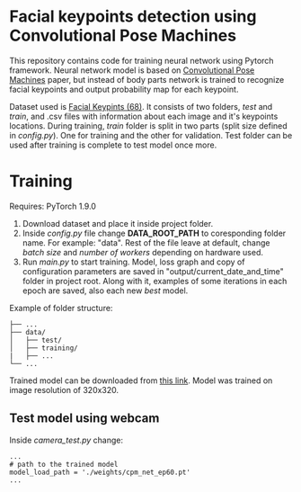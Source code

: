 # Facial keypoints detection using Convolutional Pose Machines


This repository contains code for training neural network using Pytorch framework. Neural network model is based on [Convolutional Pose Machines](https://arxiv.org/abs/1602.00134) paper, but instead of body parts network is trained to recognize facial keypoints and output probability map for each keypoint.

Dataset used is [Facial Keypints (68)](https://www.kaggle.com/tarunkr/facial-keypoints-68-dataset). It consists of two folders, _test_ and _train_, and .csv files with information about each image and it's keypoints locations. During training, _train_ folder is split in two parts (split size defined in _config.py_). One for training and the other for validation. Test folder can be used after training is complete to test model once more.


# Training

Requires: PyTorch 1.9.0

1. Download dataset and place it inside project folder.
2. Inside _config.py_ file change **DATA_ROOT_PATH** to coresponding folder name. For example: "data". Rest of the file leave at default, change _batch size_ and _number of workers_ depending on hardware used.
3. Run _main.py_ to start training. Model, loss graph and copy of configuration parameters are saved in "output/current_date_and_time" folder in project root. 
   Along with it, examples of some iterations in each epoch are saved, also each new _best_ model.

Example of folder structure:

```
├── ...
├── data/ 
│   ├── test/
│   ├── training/
|   ├── ...
└── ...
```

Trained model can be downloaded from [this link](https://drive.google.com/drive/folders/1rChgc3t1EJa3vlEkCc0BEswvgPLEanXV?usp=sharing). Model was trained on image resolution of 320x320.

## Test model using webcam
Inside _camera_test.py_ change:

```
...
# path to the trained model
model_load_path = './weights/cpm_net_ep60.pt' 
...
```


